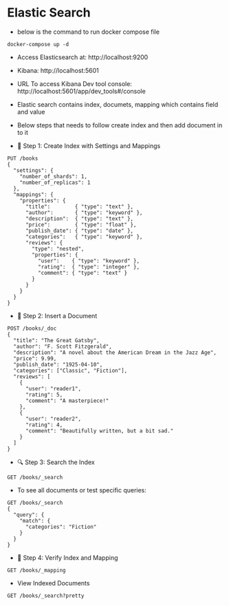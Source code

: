 # Elastic Search 
- below is the command to run docker compose file 
```
docker-compose up -d
```
- Access Elasticsearch at: http://localhost:9200
- Kibana: http://localhost:5601
- URL To access Kibana Dev tool console: http://localhost:5601/app/dev_tools#/console

- Elastic search contains index, documets, mapping which contains field and value 
- Below steps that needs to follow create index and then add document in to it

- 📁 Step 1: Create Index with Settings and Mappings
```text
PUT /books
{
  "settings": {
    "number_of_shards": 1,
    "number_of_replicas": 1
  },
  "mappings": {
    "properties": {
      "title":        { "type": "text" },
      "author":       { "type": "keyword" },
      "description":  { "type": "text" },
      "price":        { "type": "float" },
      "publish_date": { "type": "date" },
      "categories":   { "type": "keyword" },
      "reviews": {
        "type": "nested",
        "properties": {
          "user":    { "type": "keyword" },
          "rating":  { "type": "integer" },
          "comment": { "type": "text" }
        }
      }
    }
  }
}
```
- 📝 Step 2: Insert a Document
```text
POST /books/_doc
{
  "title": "The Great Gatsby",
  "author": "F. Scott Fitzgerald",
  "description": "A novel about the American Dream in the Jazz Age",
  "price": 9.99,
  "publish_date": "1925-04-10",
  "categories": ["Classic", "Fiction"],
  "reviews": [
    {
      "user": "reader1",
      "rating": 5,
      "comment": "A masterpiece!"
    },
    {
      "user": "reader2",
      "rating": 4,
      "comment": "Beautifully written, but a bit sad."
    }
  ]
}
```
- 🔍 Step 3: Search the Index
```text
GET /books/_search
```
- To see all documents or test specific queries:
```text
GET /books/_search
{
  "query": {
    "match": {
      "categories": "Fiction"
    }
  }
}
```
- 🧪 Step 4: Verify Index and Mapping
```text
GET /books/_mapping
```
- View Indexed Documents
```text
GET /books/_search?pretty
```